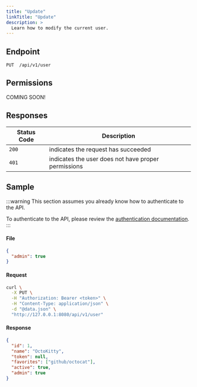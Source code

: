 ```yaml
---
title: "Update"
linkTitle: "Update"
description: >
  Learn how to modify the current user.
---
```


## Endpoint

```
PUT  /api/v1/user
```

## Permissions

COMING SOON!

## Responses

| Status Code | Description                                         |
| ----------- | --------------------------------------------------- |
| `200`       | indicates the request has succeeded                 |
| `401`       | indicates the user does not have proper permissions |

## Sample

:::warning
This section assumes you already know how to authenticate to the API.

To authenticate to the API, please review the [authentication documentation](/docs/reference/api/authentication/).
:::

#### File

```json
{
  "admin": true
}
```

#### Request

```sh
curl \
  -X PUT \
  -H "Authorization: Bearer <token>" \
  -H "Content-Type: application/json" \
  -d "@data.json" \
  "http://127.0.0.1:8080/api/v1/user"
```

#### Response

```json
{
  "id": 1,
  "name": "OctoKitty",
  "token": null,
  "favorites": ["github/octocat"],
  "active": true,
  "admin": true
}
```
